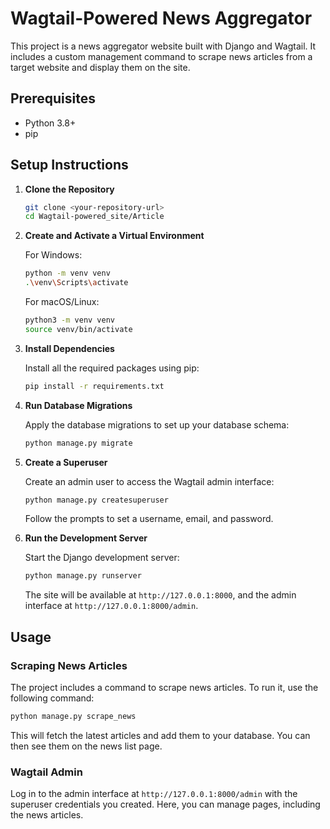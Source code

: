 # Wagtail-Powered News Aggregator

This project is a news aggregator website built with Django and Wagtail. It includes a custom management command to scrape news articles from a target website and display them on the site.

## Prerequisites

- Python 3.8+
- pip

## Setup Instructions

1.  **Clone the Repository**

    ```bash
    git clone <your-repository-url>
    cd Wagtail-powered_site/Article
    ```

2.  **Create and Activate a Virtual Environment**

    For Windows:
    ```bash
    python -m venv venv
    .\venv\Scripts\activate
    ```

    For macOS/Linux:
    ```bash
    python3 -m venv venv
    source venv/bin/activate
    ```

3.  **Install Dependencies**

    Install all the required packages using pip:
    ```bash
    pip install -r requirements.txt
    ```

4.  **Run Database Migrations**

    Apply the database migrations to set up your database schema:
    ```bash
    python manage.py migrate
    ```

5.  **Create a Superuser**

    Create an admin user to access the Wagtail admin interface:
    ```bash
    python manage.py createsuperuser
    ```
    Follow the prompts to set a username, email, and password.

6.  **Run the Development Server**

    Start the Django development server:
    ```bash
    python manage.py runserver
    ```
    The site will be available at `http://127.0.0.1:8000`, and the admin interface at `http://127.0.0.1:8000/admin`.

## Usage

### Scraping News Articles

The project includes a command to scrape news articles. To run it, use the following command:

```bash
python manage.py scrape_news
```

This will fetch the latest articles and add them to your database. You can then see them on the news list page.

### Wagtail Admin

Log in to the admin interface at `http://127.0.0.1:8000/admin` with the superuser credentials you created. Here, you can manage pages, including the news articles.
